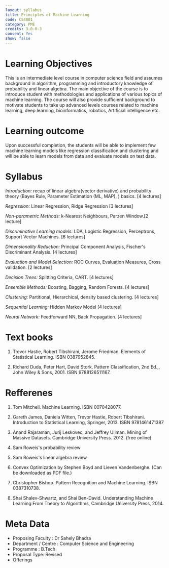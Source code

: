```yaml
---
layout: syllabus
title: Principles of Machine Learning 
code: CS4801
category: PME
credits: 3-0-0-3
consent: Yes
show: false
---
```

# Learning Objectives

This is an intermediate level course in computer science field and assumes background in algorithm, programming and introductory knowledge of probability and linear algebra. The main objective of the course is to introduce student with methodologies and applications of various topics of machine learning.  The course will also provide sufficient background to motivate students to take up advanced levels courses related to machine learning, deep learning, bioinformatics, robotics, Artificial intelligence etc. 

# Learning outcome

Upon successful completion, the students will be able to  implement few machine learning models like regression classification and clustering and will be able to learn models from data and evaluate models on test data. 

# Syllabus

*Introduction:* recap  of  linear  algebra(vector  derivative)  and probability  theory  (Bayes  Rule,  Parameter  Estimation  (ML,  MAP),  )  basics.  [4 lectures]

*Regression:* Linear  Regression,  Ridge  Regression  [3  lectures]

 
*Non-parametric  Methods:*  k-Nearest  Neighbours,  Parzen  Window.[2 lecture]

*Discriminative  Learning  models:*  LDA,  Logistic  Regression,  Perceptrons, Support  Vector  Machines.  [6  lectures]

*Dimensionality  Reduction:*  Principal  Component  Analysis,  Fischer's  Discriminant Analysis.  [4  lectures]

*Evaluation  and  Model  Selection:*  ROC  Curves,  Evaluation  Measures,  Cross validation. [2  lectures]

*Decision  Trees:*  Splitting  Criteria,  CART. [4  lectures]

*Ensemble  Methods:*  Boosting,  Bagging,  Random  Forests.  [4  lectures]

*Clustering:*  Partitional,  Hierarchical,  density  based  clustering.  [4  lectures]

*Sequential  Learning:*  Hidden  Markov  Model [4  lectures]

*Neural  Network:*  Feedforward  NN, Back Propagation. [4  lectures]

# Text books

1. Trevor  Hastie,  Robert  Tibshirani,  Jerome  Friedman. Elements  of  Statistical Learning.  ISBN  0387952845.

2. Richard  Duda,  Peter  Hart,  David  Stork.  Pattern  Classification,  2nd  Ed.,,  John Wiley  &  Sons,  2001.  ISBN  9788126511167.



# Refferenes

1. Tom Mitchell. Machine Learning. ISBN 0070428077.

2. Gareth James, Daniela Witten, Trevor Hastie, Robert Tibshirani. Introduction to Statistical Learning,  Springer, 2013. ISBN 9781461471387

3. Anand Rajaraman, Jurij Leskovec, and Jeffrey Ullman. Mining of Massive Datasets. Cambridge University Press. 2012. (free online)

4. Sam Roweis's probability review

5. Sam Roweis's linear algebra review

6. Convex Optimization by Stephen Boyd and Lieven Vandenberghe. (Can be downloaded as PDF file.)

7. Christopher  Bishop.  Pattern  Recognition  and  Machine  Learning.  ISBN 0387310738.

8. Shai  Shalev-Shwartz,  and  Shai  Ben-David. Understanding  Machine  Learning:From  Theory  to  Algorithms,  Cambridge  University  Press,  2014.


# Meta Data	 	 	
 
* Proposing Faculty : Dr Sahely Bhadra
* Department / Centre : Computer Science and Engineering
* Programme : B.Tech
* Proposal Type: Revised
* Offerings
